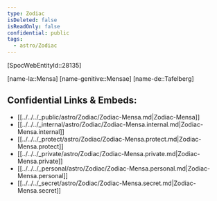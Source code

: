 ```yaml
---
type: Zodiac
isDeleted: false
isReadOnly: false
confidential: public
tags:
  - astro/Zodiac
---
```


[SpocWebEntityId::28135]



[name-la::Mensa]
[name-genitive::Mensae]
[name-de::Tafelberg]


## Confidential Links & Embeds: 
- [[../../../_public/astro/Zodiac/Zodiac-Mensa.md|Zodiac-Mensa]] 
- [[../../../_internal/astro/Zodiac/Zodiac-Mensa.internal.md|Zodiac-Mensa.internal]] 
- [[../../../_protect/astro/Zodiac/Zodiac-Mensa.protect.md|Zodiac-Mensa.protect]] 
- [[../../../_private/astro/Zodiac/Zodiac-Mensa.private.md|Zodiac-Mensa.private]] 
- [[../../../_personal/astro/Zodiac/Zodiac-Mensa.personal.md|Zodiac-Mensa.personal]] 
- [[../../../_secret/astro/Zodiac/Zodiac-Mensa.secret.md|Zodiac-Mensa.secret]] 
